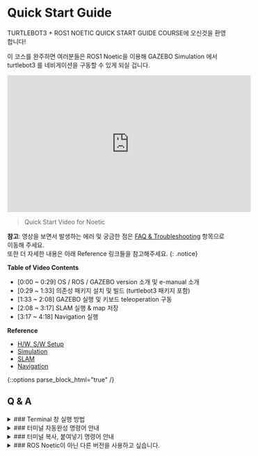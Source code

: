 
# Quick Start Guide

TURTLEBOT3 + ROS1 NOETIC QUICK START GUIDE COURSE에 오신것을 환영합니다!

이 코스를 완주하면 여러분들은 ROS1 Noetic을 이용해 GAZEBO Simulation 에서 turtlebot3 를 네비게이션을 구동할 수 있게 되실 겁니다.

<iframe width="560" height="315" src="https://www.youtube.com/embed/eKnzd3ykDGA" frameborder="0" allow="accelerometer; autoplay; clipboard-write; encrypted-media; gyroscope; picture-in-picture" allowfullscreen></iframe>

> Quick Start Video for Noetic

**참고**: 영상을 보면서 발생하는 에러 및 궁금한 점은 [FAQ & Troubleshooting]() 항목으로 이동해 주세요.  
또한 더 자세한 내용은 아래 Reference 링크들을 참고해주세요.
{: .notice}

**Table of Video Contents**

- [0:00 ~ 0:29] OS / ROS / GAZEBO version 소개 및 e-manual 소개
- [0:29 ~ 1:33] 의존성 패키지 설치 및 빌드 (turtlebot3 패키지 포함)
- [1:33 ~ 2:08] GAZEBO 실행 및 키보드 teleoperation 구동
- [2:08 ~ 3:17] SLAM 실행 & map 저장
- [3:17 ~ 4:18] Navigation 실행

**Reference**

- [H/W, S/W Setup]()
- [Simulation]()
- [SLAM]()
- [Navigation]()

{::options parse_block_html="true" /}

## Q & A

<details>
<summary id="summary_for_foreins" style="outline: inherit;"> 
### Terminal 창 실행 방법
</summary>
터미널 창은 Ubuntu 화면 왼쪽 상단 모서리에 있는 Ubuntu 검색 아이콘으로 찾을 수 있습니다. 또는, Ctrl-Alt-T 를 눌러 터미널 단축키로 실행시킬 수 있습니다.
</details>

<details>
<summary id="summary_for_foreins" style="outline: inherit;"> 
### 터미널 자동완성 명령어 안내
</summary>
터미널 창에서 Tab 키를 누르면 명령어를 보다 빠르게 입력할 수 있습니다.
</details>

<details>
<summary id="summary_for_foreins" style="outline: inherit;"> 
### 터미널 복사, 붙여넣기 명령어 안내
</summary>

  - e-Manual에 나와있는 명령어를 아래 단축키를 통해 터미널에 쉽게 입력할 수 있습니다.
- 복사하기 : Shift + Ctrl + C.
- 붙여넣기 : Shift + Ctrl + V.
</details>

<details>
<summary id="summary_for_foreins" style="outline: inherit;"> 
### ROS Noetic이 아닌 다른 버전을 사용하고 싶습니다.
</summary>
공식적으로 추천하는 버전은 세 버전 Kinetic / Melodic / Noetic 입니다. ROS 1의 다른 버전은 아래 링크를 확인해 주세요.
로보티즈에선 각 버전별로의 ROS 한줄설치를 제공하고 있습니다
제공하는 버전은 https://github.com/ROBOTIS-GIT/robotis_tools 링크를 확인해주세요.

- ROS Kinetic 한줄설치

  ```bash
  $ wget https://raw.githubusercontent.com/ROBOTIS-GIT/robotis_tools/master/install_ros_kinetic.sh && chmod 755 ./install_ros_kinetic.sh && bash ./install_ros_kinetic.sh
  ```

- ROS Melodic 한줄설치

  ```bash
  $ wget https://raw.githubusercontent.com/ROBOTIS-GIT/robotis_tools/master/install_ros_melodic.sh && chmod 755 ./install_ros_melodic.sh && bash ./install_ros_melodic.sh
  ```

- ROS Noetic 한줄설치

  ```bash
  $ wget https://raw.githubusercontent.com/ROBOTIS-GIT/robotis_tools/master/install_ros_noetic.sh && chmod 755 ./install_ros_noetic.sh && bash ./install_ros_noetic.sh
  ```

그 밖의 ROS 설치에 대한 자세한 정보는 아래 링크를 참고해주세요.
https://wiki.ros.org/ROS/Installation

</details>

<!-- 

### ROS 1 버전에 따른 Gazebo 설치 버전 안내.

    사용하는 ROS 1의 버전에 따라 설치해야하는 Gazebo 버전이 다릅니다.

ROS Kinetic : Gazebo 7
ROS Melodic : Gazebo 9
ROS Noetic : Gazebo 11

사용하고사하는 ROS 1의 버전에 맞춰 맞는 Gazebo버전을 설치해주세요.

6. Gazebo Simulation 이 아닌 실제 TurtleBot3 로 구동하고싶습니다.
   실기로 구동을 하시려면, SBC인 Raspberry Pi 3와 OpenCR, TurtleBot3 하드웨어 조립을 해주셔야 합니다.
   SBC 세팅은 6.2 SBC Set up 링크로 들어가 확인해 주세요. 이미지는 ROBOTIS에서 배포하는 raspbian 이미지 사용을 권장드립니다.
   OpenCR 세팅은 6.3 OpenCR Setup 항목을 참고해주세요. 기본적으로 Terminal 창에서 shell script로 업로드하시는걸 권장 드립니다.
   세팅을 완료하시면 7. Bring up 단계부터 진행해주세요.

7. .bashrc 파일 단축키 설정안내
   로보티즈에서 제공한 한줄설치로 설치하면 기본적으로 단축키가 세팅되어있습니다.
   터미널 창을 열어서(Ctrl-Alt-T) nano ~/.bashrc 로 명령어를 입력하면 .bashrc 파일을 수정할 수 있습니다.
   .bashrc 파일에 alias 설정을 통해 명령어를 간단하게 설정해준 후, source ~/.bashrc 명령어를 입력해 수정된 내용을 적용해 줍니다.  
   아래 예시는 주로 사용되는 단축 명령어입니다.

alias eb='nano ~/.bashrc'
alias sb='source ~/.bashrc'
alias cw='cd ~/$name_catkin_workspace'
alias cs='cd ~/$name_catkin_workspace/src'
alias cm='cd ~/$name_catkin_workspace && catkin_make'
source /opt/ros/$name_ros_version/setup.bash
source ~/\$name_catkin_workspace/devel/setup.bash

8.  GAZEBO Simulation을 TB3 burger 가 아닌 waffle로 하고싶습니다.
    TURTLEBOT3_MODEL을 burger 가 아닌 waffle 로 export 해주세요.
    \${TB3_MODEL} 은 burger, waffle, waffle_pi 중 원하시는 모델로 지정해 터미널 창에서 아래 명령어로 입력해주시면 됩니다.

$ export TURTLEBOT3_MODL=${TB3_MODEL}

자세한 내용은 Export TURTLEBOT3_MODEL 링크를 확인해 주세요

9. 처음 TurtleBot3패키지를 빌드할 때 다운받을 수 없다고 에러가 뜹니다.
   \$source /opt/ros/noetic/setup.bash 명령어를 터미널창에 입력해주세요.
   또한 위 명령어를 .bashrc 파일에 추가해 주세요. 추가해주지 않는 이상 매번 새로 터미널창을 실행할 때 마다 ros 명령어들을 사용하기 위해 입력해주어야 합니다.

10. 저장한 지도를 못찾겠어요
    -f 옵션은 맵 파일이 저장된 폴더 및 파일 이름을 나타냅니다. ~/map을 옵션으로 사용하면 map.pgm파일과 map.yaml 파일이 사용자의 홈 폴더 ~ / (\$ HOME 디렉토리 : / home / <username>)의 map 폴더에 저장됩니다.

더 자세한 내용은 9.4 Save Map 링크를 참고해 주세요

 -->
